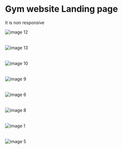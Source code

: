 # Gym website Landing page
<p>It is non responsive</p>

![image 12](https://github.com/user-attachments/assets/3aa52bae-d826-47d0-b5af-de4fd2d5d1a1)
<br>
<br>
<br>
![image 13](https://github.com/user-attachments/assets/196422d0-c3eb-42f6-89c9-a35507b80214)
<br>
<br>
<br>
![image 10](https://github.com/user-attachments/assets/5c827fc7-42fd-41b0-913d-edb2a7f3baef)
<br>
<br>
<br>
![image 9](https://github.com/user-attachments/assets/98543530-86aa-43c2-9f82-a45d25a9fd28)
<br>
<br>
<br>
![image 6](https://github.com/user-attachments/assets/2bf669a1-2a30-460d-a233-ce327af7e776)
<br>
<br>
<br>
![image 8](https://github.com/user-attachments/assets/be2ee335-ad20-4e37-8d3c-c96ca78fc8f4)
<br>
<br>
<br>
![image 1](https://github.com/user-attachments/assets/acf189a1-dd60-4f44-bfa3-7c6b1ff33df0)
<br>
<br>
<br>
![image 5](https://github.com/user-attachments/assets/4ae077f5-c1fa-4d1f-8b14-644b62f29a99)
